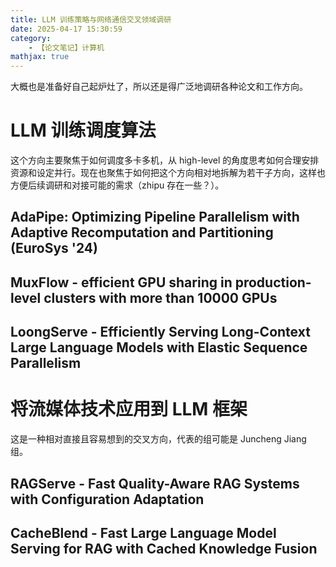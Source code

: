 ```yaml
---
title: LLM 训练策略与网络通信交叉领域调研
date: 2025-04-17 15:30:59
category:
    - 【论文笔记】计算机
mathjax: true
---
```


大概也是准备好自己起炉灶了，所以还是得广泛地调研各种论文和工作方向。

<!-- more -->

# LLM 训练调度算法

这个方向主要聚焦于如何调度多卡多机，从 high-level 的角度思考如何合理安排资源和设定并行。现在也聚焦于如何把这个方向相对地拆解为若干子方向，这样也方便后续调研和对接可能的需求（zhipu 存在一些？）。

## AdaPipe: Optimizing Pipeline Parallelism with Adaptive Recomputation and Partitioning (EuroSys '24)

## MuxFlow - efficient GPU sharing in production-level clusters with more than 10000 GPUs

## LoongServe - Efficiently Serving Long-Context Large Language Models with Elastic Sequence Parallelism

# 将流媒体技术应用到 LLM 框架

这是一种相对直接且容易想到的交叉方向，代表的组可能是 Juncheng Jiang 组。

## RAGServe - Fast Quality-Aware RAG Systems with Configuration Adaptation

## CacheBlend - Fast Large Language Model Serving for RAG with Cached Knowledge Fusion

